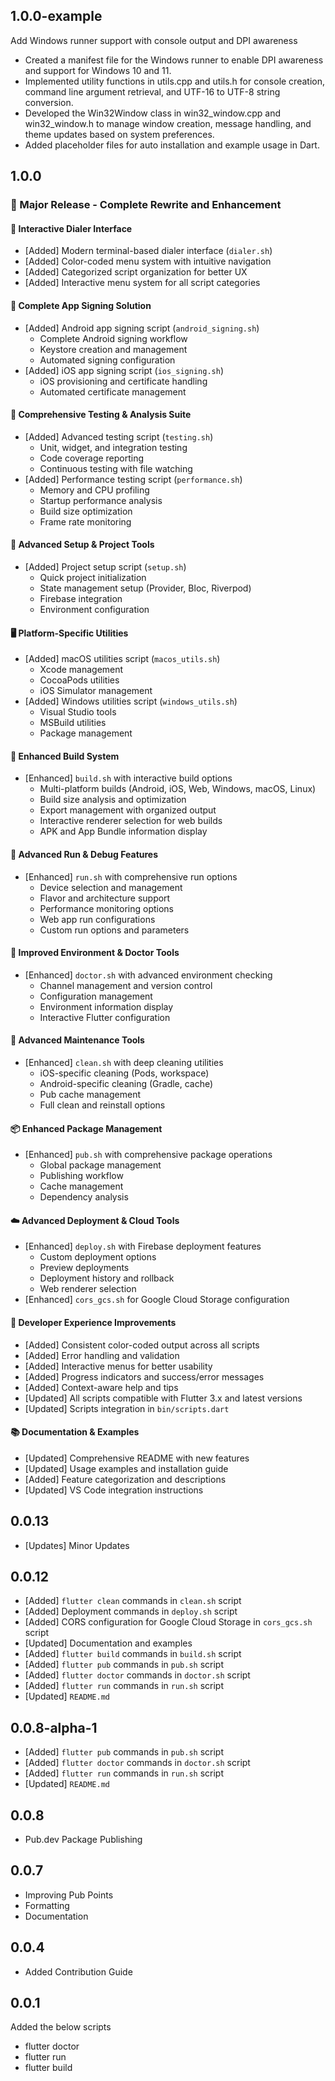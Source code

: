 ## 1.0.0-example
Add Windows runner support with console output and DPI awareness

- Created a manifest file for the Windows runner to enable DPI awareness and support for Windows 10 and 11.
- Implemented utility functions in utils.cpp and utils.h for console creation, command line argument retrieval, and UTF-16 to UTF-8 string conversion.
- Developed the Win32Window class in win32_window.cpp and win32_window.h to manage window creation, message handling, and theme updates based on system preferences.
- Added placeholder files for auto installation and example usage in Dart.


## 1.0.0

### 🎉 Major Release - Complete Rewrite and Enhancement

#### 🎯 Interactive Dialer Interface
- [Added] Modern terminal-based dialer interface (`dialer.sh`)
- [Added] Color-coded menu system with intuitive navigation
- [Added] Categorized script organization for better UX
- [Added] Interactive menu system for all script categories

#### 🔐 Complete App Signing Solution
- [Added] Android app signing script (`android_signing.sh`)
  - Complete Android signing workflow
  - Keystore creation and management
  - Automated signing configuration
- [Added] iOS app signing script (`ios_signing.sh`)
  - iOS provisioning and certificate handling
  - Automated certificate management

#### 🧪 Comprehensive Testing & Analysis Suite
- [Added] Advanced testing script (`testing.sh`)
  - Unit, widget, and integration testing
  - Code coverage reporting
  - Continuous testing with file watching
- [Added] Performance testing script (`performance.sh`)
  - Memory and CPU profiling
  - Startup performance analysis
  - Build size optimization
  - Frame rate monitoring

#### 🔧 Advanced Setup & Project Tools
- [Added] Project setup script (`setup.sh`)
  - Quick project initialization
  - State management setup (Provider, Bloc, Riverpod)
  - Firebase integration
  - Environment configuration

#### 🖥️ Platform-Specific Utilities
- [Added] macOS utilities script (`macos_utils.sh`)
  - Xcode management
  - CocoaPods utilities
  - iOS Simulator management
- [Added] Windows utilities script (`windows_utils.sh`)
  - Visual Studio tools
  - MSBuild utilities
  - Package management

#### 🚀 Enhanced Build System
- [Enhanced] `build.sh` with interactive build options
  - Multi-platform builds (Android, iOS, Web, Windows, macOS, Linux)
  - Build size analysis and optimization
  - Export management with organized output
  - Interactive renderer selection for web builds
  - APK and App Bundle information display

#### 🏃 Advanced Run & Debug Features
- [Enhanced] `run.sh` with comprehensive run options
  - Device selection and management
  - Flavor and architecture support
  - Performance monitoring options
  - Web app run configurations
  - Custom run options and parameters

#### 🏥 Improved Environment & Doctor Tools
- [Enhanced] `doctor.sh` with advanced environment checking
  - Channel management and version control
  - Configuration management
  - Environment information display
  - Interactive Flutter configuration

#### 🧹 Advanced Maintenance Tools
- [Enhanced] `clean.sh` with deep cleaning utilities
  - iOS-specific cleaning (Pods, workspace)
  - Android-specific cleaning (Gradle, cache)
  - Pub cache management
  - Full clean and reinstall options

#### 📦 Enhanced Package Management
- [Enhanced] `pub.sh` with comprehensive package operations
  - Global package management
  - Publishing workflow
  - Cache management
  - Dependency analysis

#### ☁️ Advanced Deployment & Cloud Tools
- [Enhanced] `deploy.sh` with Firebase deployment features
  - Custom deployment options
  - Preview deployments
  - Deployment history and rollback
  - Web renderer selection
- [Enhanced] `cors_gcs.sh` for Google Cloud Storage configuration

#### 🔧 Developer Experience Improvements
- [Added] Consistent color-coded output across all scripts
- [Added] Error handling and validation
- [Added] Interactive menus for better usability
- [Added] Progress indicators and success/error messages
- [Added] Context-aware help and tips
- [Updated] All scripts compatible with Flutter 3.x and latest versions
- [Updated] Scripts integration in `bin/scripts.dart`

#### 📚 Documentation & Examples
- [Updated] Comprehensive README with new features
- [Updated] Usage examples and installation guide
- [Added] Feature categorization and descriptions
- [Updated] VS Code integration instructions

## 0.0.13
- [Updates] Minor Updates

## 0.0.12

- [Added] `flutter clean` commands in `clean.sh` script
- [Added] Deployment commands in `deploy.sh` script
- [Added] CORS configuration for Google Cloud Storage in `cors_gcs.sh` script
- [Updated] Documentation and examples
- [Added] `flutter build` commands in `build.sh` script
- [Added] `flutter pub` commands in `pub.sh` script
- [Added] `flutter doctor` commands in `doctor.sh` script
- [Added] `flutter run` commands in `run.sh` script
- [Updated] `README.md`

## 0.0.8-alpha-1

- [Added] `flutter pub` commands in `pub.sh` script
- [Added] `flutter doctor` commands in `doctor.sh` script
- [Added] `flutter run` commands in `run.sh` script
- [Updated] `README.md`

## 0.0.8

- Pub.dev Package Publishing

## 0.0.7

- Improving Pub Points
- Formatting
- Documentation

## 0.0.4

- Added Contribution Guide

## 0.0.1

Added the below scripts

- flutter doctor
- flutter run
- flutter build
